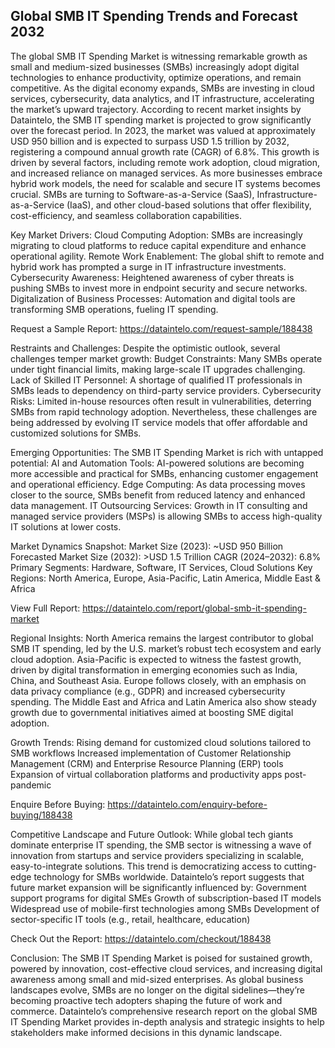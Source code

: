 ## Global SMB IT Spending Trends and Forecast 2032

The global SMB IT Spending Market is witnessing remarkable growth as small and medium-sized businesses (SMBs) increasingly adopt digital technologies to enhance productivity, optimize operations, and remain competitive. As the digital economy expands, SMBs are investing in cloud services, cybersecurity, data analytics, and IT infrastructure, accelerating the market’s upward trajectory.
According to recent market insights by Dataintelo, the SMB IT spending market is projected to grow significantly over the forecast period. In 2023, the market was valued at approximately USD 950 billion and is expected to surpass USD 1.5 trillion by 2032, registering a compound annual growth rate (CAGR) of 6.8%. This growth is driven by several factors, including remote work adoption, cloud migration, and increased reliance on managed services.
As more businesses embrace hybrid work models, the need for scalable and secure IT systems becomes crucial. SMBs are turning to Software-as-a-Service (SaaS), Infrastructure-as-a-Service (IaaS), and other cloud-based solutions that offer flexibility, cost-efficiency, and seamless collaboration capabilities.

Key Market Drivers:
Cloud Computing Adoption: SMBs are increasingly migrating to cloud platforms to reduce capital expenditure and enhance operational agility.
Remote Work Enablement: The global shift to remote and hybrid work has prompted a surge in IT infrastructure investments.
Cybersecurity Awareness: Heightened awareness of cyber threats is pushing SMBs to invest more in endpoint security and secure networks.
Digitalization of Business Processes: Automation and digital tools are transforming SMB operations, fueling IT spending.

Request a Sample Report: https://dataintelo.com/request-sample/188438

Restraints and Challenges:
Despite the optimistic outlook, several challenges temper market growth:
Budget Constraints: Many SMBs operate under tight financial limits, making large-scale IT upgrades challenging.
Lack of Skilled IT Personnel: A shortage of qualified IT professionals in SMBs leads to dependency on third-party service providers.
Cybersecurity Risks: Limited in-house resources often result in vulnerabilities, deterring SMBs from rapid technology adoption.
Nevertheless, these challenges are being addressed by evolving IT service models that offer affordable and customized solutions for SMBs.

Emerging Opportunities:
The SMB IT Spending Market is rich with untapped potential:
AI and Automation Tools: AI-powered solutions are becoming more accessible and practical for SMBs, enhancing customer engagement and operational efficiency.
Edge Computing: As data processing moves closer to the source, SMBs benefit from reduced latency and enhanced data management.
IT Outsourcing Services: Growth in IT consulting and managed service providers (MSPs) is allowing SMBs to access high-quality IT solutions at lower costs.

Market Dynamics Snapshot:
Market Size (2023): ~USD 950 Billion
Forecasted Market Size (2032): >USD 1.5 Trillion
CAGR (2024–2032): 6.8%
Primary Segments: Hardware, Software, IT Services, Cloud Solutions
Key Regions: North America, Europe, Asia-Pacific, Latin America, Middle East & Africa

View Full Report: https://dataintelo.com/report/global-smb-it-spending-market

Regional Insights:
North America remains the largest contributor to global SMB IT spending, led by the U.S. market’s robust tech ecosystem and early cloud adoption.
Asia-Pacific is expected to witness the fastest growth, driven by digital transformation in emerging economies such as India, China, and Southeast Asia.
Europe follows closely, with an emphasis on data privacy compliance (e.g., GDPR) and increased cybersecurity spending.
The Middle East and Africa and Latin America also show steady growth due to governmental initiatives aimed at boosting SME digital adoption.

Growth Trends:
Rising demand for customized cloud solutions tailored to SMB workflows
Increased implementation of Customer Relationship Management (CRM) and Enterprise Resource Planning (ERP) tools
Expansion of virtual collaboration platforms and productivity apps post-pandemic

Enquire Before Buying: https://dataintelo.com/enquiry-before-buying/188438

Competitive Landscape and Future Outlook:
While global tech giants dominate enterprise IT spending, the SMB sector is witnessing a wave of innovation from startups and service providers specializing in scalable, easy-to-integrate solutions. This trend is democratizing access to cutting-edge technology for SMBs worldwide.
Dataintelo’s report suggests that future market expansion will be significantly influenced by:
Government support programs for digital SMEs
Growth of subscription-based IT models
Widespread use of mobile-first technologies among SMBs
Development of sector-specific IT tools (e.g., retail, healthcare, education)

Check Out the Report: https://dataintelo.com/checkout/188438

Conclusion:
The SMB IT Spending Market is poised for sustained growth, powered by innovation, cost-effective cloud services, and increasing digital awareness among small and mid-sized enterprises. As global business landscapes evolve, SMBs are no longer on the digital sidelines—they’re becoming proactive tech adopters shaping the future of work and commerce.
Dataintelo’s comprehensive research report on the global SMB IT Spending Market provides in-depth analysis and strategic insights to help stakeholders make informed decisions in this dynamic landscape.

